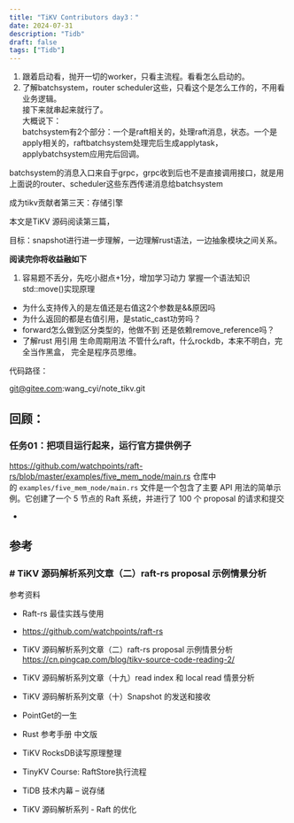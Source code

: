 ```yaml
---
title: "TiKV Contributors day3："
date: 2024-07-31
description: "Tidb"
draft: false
tags: ["Tidb"] 
---
```


1. 跟着启动看，抛开一切的worker，只看主流程。看看怎么启动的。
2. 了解batchsystem，router scheduler这些，只看这个是怎么工作的，不用看业务逻辑。  
    接下来就串起来就行了。  
    大概说下：  
    batchsystem有2个部分：一个是raft相关的，处理raft消息，状态。一个是apply相关的，raftbatchsystem处理完后生成applytask，applybatchsystem应用完后回调。

batchsystem的消息入口来自于grpc，grpc收到后也不是直接调用接口，就是用上面说的router、scheduler这些东西传递消息给batchsystem

 成为tikv贡献者第三天：存储引擎



本文是TiKV 源码阅读第三篇，

目标：snapshot进行进一步理解，一边理解rust语法，一边抽象模块之间关系。



**阅读完你将收益融如下**

1. 容易题不丢分，先吃小甜点+1分，增加学习动力 掌握一个语法知识
    std::move()实现原理 
  - 为什么支持传入的是左值还是右值这2个参数是&&原因吗
  -  为什么返回的都是右值引用，是static_cast功劳吗？
  - forward怎么做到区分类型的，他做不到 还是依赖remove_reference吗？
  -  了解rust 用引用 生命周期用法
    不管什么raft，什么rockdb，本来不明白，完全当作黑盒，  完全是程序员思维。


代码路径：

git@gitee.com:wang_cyi/note_tikv.git


## **回顾：**


### 任务01：把项目运行起来，运行官方提供例子 

https://github.com/watchpoints/raft-rs/blob/master/examples/five_mem_node/main.rs
仓库中的 `examples/five_mem_node/main.rs` 文件是一个包含了主要 API 用法的简单示例。它创建了一个 5 节点的 Raft 系统，并进行了 100 个 proposal 的请求和提交




-



  

  


  

## 参考

### # TiKV 源码解析系列文章（二）raft-rs proposal 示例情景分析

 参考资料
 - Raft-rs 最佳实践与使用
 - https://github.com/watchpoints/raft-rs

-  TiKV 源码解析系列文章（二）raft-rs proposal 示例情景分析
    https://cn.pingcap.com/blog/tikv-source-code-reading-2/


- TiKV 源码解析系列文章（十九）read index 和 local read 情景分析

- TiKV 源码解析系列文章（十）Snapshot 的发送和接收

- PointGet的一生

- Rust 参考手册 中文版

- TiKV RocksDB读写原理整理

- TinyKV Course: RaftStore执行流程

- TiDB 技术内幕 – 说存储

- TiKV 源码解析系列 - Raft 的优化

  
  
  
  
  
  
  
  
  
